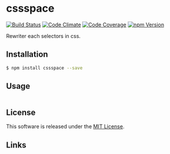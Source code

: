 cssspace
==========

<!-- Badge Start -->
<a name="badges"></a>

[![Build Status][bd_travis_shield_url]][bd_travis_url]
[![Code Climate][bd_codeclimate_shield_url]][bd_codeclimate_url]
[![Code Coverage][bd_codeclimate_coverage_shield_url]][bd_codeclimate_url]
[![npm Version][bd_npm_shield_url]][bd_npm_url]

[bd_repo_url]: https://github.com/okunishinishi/node-cssspace
[bd_travis_url]: http://travis-ci.org/okunishinishi/node-cssspace
[bd_travis_shield_url]: http://img.shields.io/travis/okunishinishi/node-cssspace.svg?style=flat
[bd_license_url]: https://github.com/okunishinishi/node-cssspace/blob/master/LICENSE
[bd_codeclimate_url]: http://codeclimate.com/github/okunishinishi/node-cssspace
[bd_codeclimate_shield_url]: http://img.shields.io/codeclimate/github/okunishinishi/node-cssspace.svg?style=flat
[bd_codeclimate_coverage_shield_url]: http://img.shields.io/codeclimate/coverage/github/okunishinishi/node-cssspace.svg?style=flat
[bd_gemnasium_url]: https://gemnasium.com/okunishinishi/node-cssspace
[bd_gemnasium_shield_url]: https://gemnasium.com/okunishinishi/node-cssspace.svg
[bd_npm_url]: http://www.npmjs.org/package/cssspace
[bd_npm_shield_url]: http://img.shields.io/npm/v/cssspace.svg?style=flat
[bd_bower_badge_url]: https://img.shields.io/bower/v/cssspace.svg?style=flat

<!-- Badge End -->


<!-- Description Start -->
<a name="description"></a>

Rewriter each selectors in css.

<!-- Description End -->


<!-- Overview Start -->
<a name="overview"></a>


<!-- Overview End -->


<!-- Sections Start -->
<a name="sections"></a>

<!-- Section from "doc/readme/01.Installation.md.hbs" Start -->

<a name="section-doc-readme-01-installation-md"></a>
Installation
-----

```bash
$ npm install cssspace --save
```

<!-- Section from "doc/readme/01.Installation.md.hbs" End -->

<!-- Section from "doc/readme/02.Usage.md.hbs" Start -->

<a name="section-doc-readme-02-usage-md"></a>
Usage
---------

```javascript

```

<!-- Section from "doc/readme/02.Usage.md.hbs" End -->


<!-- Sections Start -->


<!-- LICENSE Start -->
<a name="license"></a>

License
-------
This software is released under the [MIT License](https://github.com/okunishinishi/node-cssspace/blob/master/LICENSE).

<!-- LICENSE End -->


<!-- Links Start -->
<a name="links"></a>

Links
------


<!-- Links End -->
